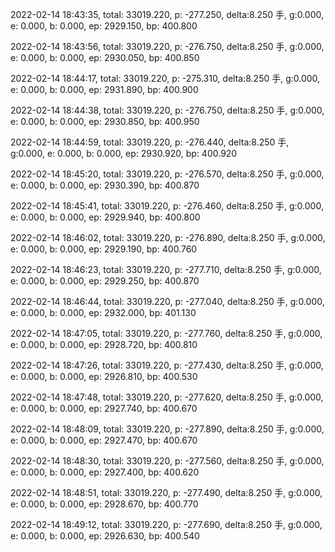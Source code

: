 2022-02-14 18:43:35, total: 33019.220, p: -277.250, delta:8.250 手, g:0.000, e: 0.000, b: 0.000, ep: 2929.150, bp: 400.800

2022-02-14 18:43:56, total: 33019.220, p: -276.750, delta:8.250 手, g:0.000, e: 0.000, b: 0.000, ep: 2930.050, bp: 400.850

2022-02-14 18:44:17, total: 33019.220, p: -275.310, delta:8.250 手, g:0.000, e: 0.000, b: 0.000, ep: 2931.890, bp: 400.900

2022-02-14 18:44:38, total: 33019.220, p: -276.750, delta:8.250 手, g:0.000, e: 0.000, b: 0.000, ep: 2930.850, bp: 400.950

2022-02-14 18:44:59, total: 33019.220, p: -276.440, delta:8.250 手, g:0.000, e: 0.000, b: 0.000, ep: 2930.920, bp: 400.920

2022-02-14 18:45:20, total: 33019.220, p: -276.570, delta:8.250 手, g:0.000, e: 0.000, b: 0.000, ep: 2930.390, bp: 400.870

2022-02-14 18:45:41, total: 33019.220, p: -276.460, delta:8.250 手, g:0.000, e: 0.000, b: 0.000, ep: 2929.940, bp: 400.800

2022-02-14 18:46:02, total: 33019.220, p: -276.890, delta:8.250 手, g:0.000, e: 0.000, b: 0.000, ep: 2929.190, bp: 400.760

2022-02-14 18:46:23, total: 33019.220, p: -277.710, delta:8.250 手, g:0.000, e: 0.000, b: 0.000, ep: 2929.250, bp: 400.870

2022-02-14 18:46:44, total: 33019.220, p: -277.040, delta:8.250 手, g:0.000, e: 0.000, b: 0.000, ep: 2932.000, bp: 401.130

2022-02-14 18:47:05, total: 33019.220, p: -277.760, delta:8.250 手, g:0.000, e: 0.000, b: 0.000, ep: 2928.720, bp: 400.810

2022-02-14 18:47:26, total: 33019.220, p: -277.430, delta:8.250 手, g:0.000, e: 0.000, b: 0.000, ep: 2926.810, bp: 400.530

2022-02-14 18:47:48, total: 33019.220, p: -277.620, delta:8.250 手, g:0.000, e: 0.000, b: 0.000, ep: 2927.740, bp: 400.670

2022-02-14 18:48:09, total: 33019.220, p: -277.890, delta:8.250 手, g:0.000, e: 0.000, b: 0.000, ep: 2927.470, bp: 400.670

2022-02-14 18:48:30, total: 33019.220, p: -277.560, delta:8.250 手, g:0.000, e: 0.000, b: 0.000, ep: 2927.400, bp: 400.620

2022-02-14 18:48:51, total: 33019.220, p: -277.490, delta:8.250 手, g:0.000, e: 0.000, b: 0.000, ep: 2928.670, bp: 400.770

2022-02-14 18:49:12, total: 33019.220, p: -277.690, delta:8.250 手, g:0.000, e: 0.000, b: 0.000, ep: 2926.630, bp: 400.540